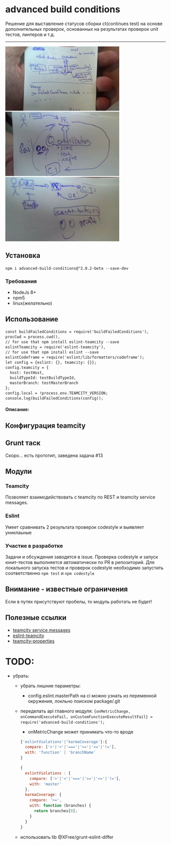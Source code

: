 # advanced build conditions
Решение для выставление статусов сборки ct(continues test) на основе дополнительных
проверок, основанных на результатах проверок unit тестов, линтеров и т.д.

---
[![Flow](./img/flow358.jpg)](./img/flow.jpg)
[![Flow](./img/before358.jpg)](./img/before.jpg)
[![Flow](./img/after358.jpg)](./img/after.jpg)
## Установка
`npm i advanced-build-conditions@^2.0.2-beta --save-dev`
### Требования
* NodeJs 8+
* npm5
* linux(желательно)
## Использование
```
const buildFailedConditions = require('buildFailedConditions'),
procCwd = process.cwd(),
// for use that npm install eslint-teamcity --save
eslintTeamcity = require('eslint-teamcity'),
// for use that npm install eslint --save
eslintCodeframe = require('eslint/lib/formatters/codeframe');
let config = {eslint: {}, teamcity: {}};
config.teamcity = {
  host: testHost,
  buildTypeId: testBuildTypeId,
  masterBranch: testMasterBranch
};
config.local = !process.env.TEAMCITY_VERSION;
console.log(buildFailedConditions(config));
```
#### Описание:
## Конфигурация teamcity
## Grunt таск
Скоро... есть прототип, заведена задача #13
## Модули
### Teamcity
Позволяет взаимодействовать с teamcity по REST и teamcity service messages.

### Eslint
Умеет сравнивать 2 результата проверок codestyle и выявляет униклаьные

### Участие в разработке
Задачи и обсуждения заводятся в issue.
Проверка codestyle и запуск юнит-тестов выполняется автоматически
по PR в репозиторий. Для локального запуска тестов и проверок codestyle необходимо запустить
соответственно `npm test` и `npm codestyle`

## Внимание - известные ограничения
Если в путях присутствуют пробелы, то модуль работать не будет!
  
## Полезные ссылки
* [teamcity service messages](https://confluence.jetbrains.com/display/TCD10/Build+Script+Interaction+with+TeamCity#BuildScriptInteractionwithTeamCity-Supportedtestservicemessages)
* [eslint-teamcity](https://www.npmjs.com/package/eslint-teamcity)
* [teamcity-properties](https://www.npmjs.org/package/teamcity-properties)

# TODO:
- убрать:
  * убрать лишние параметры:
    - config.eslint.masterPath на ci можно узнать из переменной окружения, локльно поиском package/.git
  * переделать api главного модуля:
   `{onMetricChange, onCommandExecuteFail, onCustomFunctionExecuteResultFail} = require('advanced-build-conditions');`
    - onMetricChange может принимать что-то вроде
    ```javascript
    ['eslintViolations'|'karmaCoverage']:{
      compare: ['>'|'<'|'==='|'>='|'<='|'!='],
      with: 'function' | 'branchName'
    }
    ```

    ```javascript
    {
      eslintViolations : {
        compare: ['>'|'<'|'==='|'>='|'<='|'!='],
        with: 'master'
      },
      karmaCoverage: {
        compare: '>=',
        with: function (branches) {
          return branches[0];  
        }
      }
    }

    ```
  * использовать lib @XFree/grunt-eslint-differ